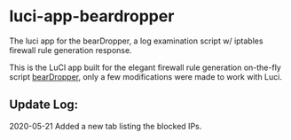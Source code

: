 # luci-app-beardropper
 The luci app for the bearDropper, a log examination script w/ iptables firewall rule generation response.
 
 
 This is the LuCI app built for the elegant firewall rule generation on-the-fly script [bearDropper](https://github.com/robzr/bearDropper), only a few modifications were made to work with Luci.
 

## Update Log:
 2020-05-21 Added a new tab listing the blocked IPs.
 
